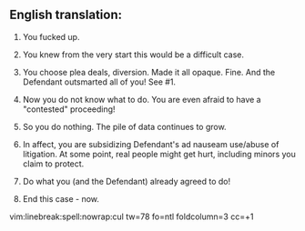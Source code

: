 



##	English translation:


1.	You fucked up.

2.	You knew from the very start this would be a difficult case.

3.	You choose plea deals, diversion.  Made it all opaque.   Fine.   And the
		Defendant outsmarted all of you!  See #1.

4.	Now you do not know what to do.   You are even afraid to have a "contested"
		proceeding!

5.	So you do nothing.  The pile of data continues to grow.

6.	In affect, you are subsidizing Defendant's   ad nauseam use/abuse of
		litigation.   At some point, real people might get hurt, including minors you
		claim to protect.
	
7.	Do what you (and the Defendant) already agreed to do!

8.	End this case - now.


vim:linebreak:spell:nowrap:cul tw=78 fo=ntl foldcolumn=3 cc=+1
